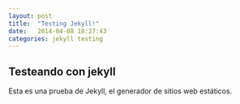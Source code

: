 ```yaml
---
layout: post
title:  "Testing Jekyll!"
date:   2014-04-08 18:27:43
categories: jekyll testing
---
```


## Testeando con jekyll

Esta es una prueba de Jekyll, el generador de sitios web estáticos.